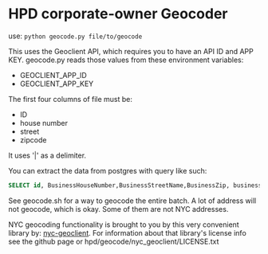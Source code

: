 # HPD corporate-owner Geocoder

use: ``` python geocode.py file/to/geocode ```

This uses the Geoclient API, which requires you to have an API ID and APP KEY. geocode.py reads those values from these environment variables:

  * GEOCLIENT_APP_ID
  * GEOCLIENT_APP_KEY

The first four columns of file must be:

  * ID
  * house number
  * street
  * zipcode

It uses '|' as a delimiter.

You can extract the data from postgres with query like such:

``` sql
SELECT id, BusinessHouseNumber,BusinessStreetName,BusinessZip, businessapartment, array_length(uniqregids,1) as c FROM hpd.corporate_owners ORDER BY c DESC LIMIT 2000
```

See geocode.sh for a way to geocode the entire batch. A lot of address will not geocode, which is okay. Some of them are not NYC addresses.

NYC geocoding functionality is brought to you by this very convenient library by: [nyc-geoclient](https://github.com/talos/nyc-geoclient). For information about that library's license info see the github page or hpd/geocode/nyc_geoclient/LICENSE.txt

